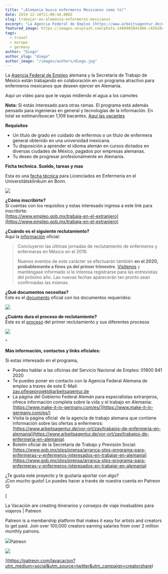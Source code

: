 ```yaml
---
title: "¡Alemania busca enfermeros Mexicanos como tú!"
date: 2019-12-18T21:00:44.000Z
slug: trabajar-en-alemania-enfermeros-mexicanos
excerpt: "La Agencia Federal de Empleo [https://www.arbeitsagentur.de/en/welcome] alemana y la Secretaría de Trabajo de México están trabajando en colaboración en un prog..."
featured_image: https://images.unsplash.com/photo-1480985041486-c65b20c01d1f?ixlib=rb-1.2.1&q=80&fm=jpg&crop=entropy&cs=tinysrgb&w=2000&fit=max&ixid=eyJhcHBfaWQiOjExNzczfQ
tags:
  - travel
  - europe
  - germany
author: "Diego"
author_slug: "diego"
author_image: "/images/authors/diego.jpg"
---
```


La [Agencia Federal de Empleo](https://www.arbeitsagentur.de/en/welcome) alemana y la Secretaría de Trabajo de México están trabajando en colaboración en un programa atractivo para enfermeros mexicanos que deseen ejercer en Alemania.

Aquí un video para que le vayas midiendo el agua a los camotes

**Nota:** Si estás interesado para otras ramas. El programa está además pensado para ingenieras en general y tecnologías de la información. En total se estiman/buscan 1,109 bacantes. [Aquí las vacantes](https://www.empleo.gob.mx/trabaja-en-el-extranjero)

**Requisitos**  

*   Un título de grado en cuidado de enfermos o un título de enfermera general obtenido en una universidad mexicana.
*   Tu disposición a aprender el idioma alemán en cursos dictados en diversas ciudades de México, pagados por empresas alemanas.
*   Tu deseo de progresar profesionalmente en Alemania.

**Ficha technica. Sueldo, tareas y mas**

Esta es una [fecha técnica](https://www.arbeitsagentur.de/vor-ort/zav/download/1533728892789.pdf) para Licenciados en Enfermería en el Universitätsklinikum en Bonn.

![](/lavacacion/images/Screenshot-2019-12-18-at-21.47.00.png)

**¿Cómo inscribirte?**  
Si cuentas con los requisitos y estas interesado ingresa a este link para inscribirte:  
[https://www.empleo.gob.mx/trabaja-en-el-extranjero](https://www.empleo.gob.mx/trabaja-en-el-extranjero)  
  
**¿Cuándo es el siguiente reclutamiento?**  
Aquí la [información](https://www.arbeitsagentur.de/vor-ort/zav/content/1533726130485) oficial:

> Concluyeron las últimas jornadas de reclutamiento de enfermeros y enfermeras en México en el 2019.  
>   
> Nuevos eventos de este carácter se efectuarán también **en el 2020, probablemente a fines ya del primer trimestre**. [Visítenos](https://www.arbeitsagentur.de/vor-ort/zav/trabajos-de-enfermeria-en-alemania) y manténgase informado sí le interesa registrarse para las entrevistas del próximo año. Las nuevas fechas aparecerán tan pronto sean confirmadas las mismas.

**¿Qué documentos necesitas?**  
Este es el [documento](https://www.arbeitsagentur.de/vor-ort/zav/download/1533726459756.pdf) oficial con los documentos requeridos:

![](/lavacacion/images/Screenshot-2019-12-18-at-20.56.01.png)

**¿Cuánto dura el proceso de reclutamiento?**  
Este es el [proceso](https://www.arbeitsagentur.de/vor-ort/zav/download/1533726560376.pdf) del primer reclutamiento y sus diferentes procesos

![](/lavacacion/images/Screenshot-2019-12-18-at-21.00.15.png)

^

**Más información, contactos y links oficiales:**

Si estas interesado en el programa,

*   Puedes hablar a las oficinas del Servicio Nacional de Empleo: 01800 841 2020
*   Te puedes poner en contacto con la Agencia Federal Alemana de empleo a traves de este E-Mail:  
    zav.pflegeprojekt@arbeitsagentur.de
*   La página del Gobierno Federal Alemán para especialistas extranjeros, ofrece información completa sobre la vida y el trabajo en Alemania:  
    [https://www.make-it-in-germany.com/es/](https://www.make-it-in-germany.com/es/)
*   Visita la página oficial  de la agencia de trabajo alemana que contiene información sobre las ofertas a enfermeros:  
    [https://www.arbeitsagentur.de/vor-ort/zav/trabajos-de-enfermeria-en-alemania](https://www.arbeitsagentur.de/vor-ort/zav/trabajos-de-enfermeria-en-alemania)
*   Boletín oficial de la Secretaría de Trabajo y Previsión Social: [https://www.gob.mx/stps/prensa/arranca-stps-programa-para-enfermeras-y-enfermeros-interesados-en-trabajar-en-alemania](https://www.gob.mx/stps/prensa/arranca-stps-programa-para-enfermeras-y-enfermeros-interesados-en-trabajar-en-alemania)

¿Te gusta este proyecto y te gustaría aportar con algo?  
¡Con mucho gusto! Lo puedes hacer a través de nuestra cuenta en Patreon 😊

[

La Vacación are creating itinerarios y consejos de viaje invaluables para viajeros | Patreon

Patreon is a membership platform that makes it easy for artists and creators to get paid. Join over 100,000 creators earning salaries from over 2 million monthly patrons.

![](https://c5.patreon.com/external/favicon/apple-touch-icon.png?v=jw6AR4Rg74)Patreon

![](https://c10.patreonusercontent.com/3/eyJ3Ijo5NjB9/patreon-media/p/campaign/3308225/03cce792765d43b0931705ae173beefe/2.jpg?token-time=1571097600&token-hash=fpLYAo_gTw9W1SrqGUh2SP6YKCEZaUjBqdW0ftWQQjM%3D)

](https://patreon.com/lavacacion?utm_medium=social&utm_source=twitter&utm_campaign=creatorshare)